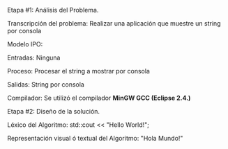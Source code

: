 Etapa #1: Análisis del Problema.

Transcripción del problema: Realizar una aplicación que muestre un string por consola

Modelo IPO:

Entradas: Ninguna

Proceso: Procesar el string a mostrar por consola

Salidas: String por consola

Compilador: Se utilizó el compilador __MinGW GCC (Eclipse 2.4.)__

Etapa #2: Diseño de la solución.

Léxico del Algoritmo: std::cout << "Hello World!";

Representación visual ó textual del Algoritmo: "Hola Mundo!"
